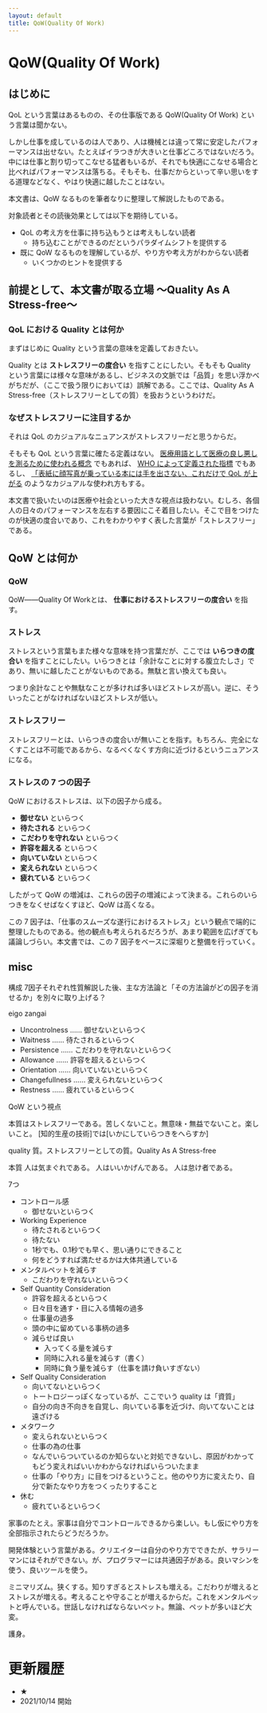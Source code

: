 ```yaml
---
layout: default
title: QoW(Quality Of Work)
---
```


# QoW(Quality Of Work)

## はじめに
QoL という言葉はあるものの、その仕事版である QoW(Quality Of Work) という言葉は聞かない。

しかし仕事を成しているのは人であり、人は機械とは違って常に安定したパフォーマンスは出せない。たとえばイラつきが大きいと仕事どころではないだろう。中には仕事と割り切ってこなせる猛者もいるが、それでも快適にこなせる場合と比べればパフォーマンスは落ちる。そもそも、仕事だからといって辛い思いをする道理などなく、やはり快適に越したことはない。

本文書は、QoW なるものを筆者なりに整理して解説したものである。

対象読者とその読後効果としては以下を期待している。

- QoL の考え方を仕事に持ち込もうとは考えもしない読者
    - 持ち込むことができるのだというパラダイムシフトを提供する
- 既に QoW なるものを理解しているが、やり方や考え方がわからない読者
    - いくつかのヒントを提供する

## 前提として、本文書が取る立場 ～Quality As A Stress-free～

### QoL における Quality とは何か
まずはじめに Quality という言葉の意味を定義しておきたい。

Quality とは **ストレスフリーの度合い** を指すことにしたい。そもそも Quality という言葉には様々な意味があるし、ビジネスの文脈では「品質」を思い浮かべがちだが、（ここで扱う限りにおいては）誤解である。ここでは、Quality As A Stress-free（ストレスフリーとしての質）を扱おうというわけだ。

### なぜストレスフリーに注目するか
それは QoL のカジュアルなニュアンスがストレスフリーだと思うからだ。

そもそも QoL という言葉に確たる定義はない。 [医療用語として医療の良し悪しを測るために使われる概念](https://www.keiyukaisapporo.or.jp/cancer-care/c-consultation-and-support/qol/) でもあれば、 [WHO によって定義された指標](https://www.who.int/tools/whoqol) でもあるし、 [「表紙に顔写真が乗っている本には手を出さない、これだけで QoL が上がる](https://togetter.com/li/1443255) のようなカジュアルな使われ方もする。

本文書で扱いたいのは医療や社会といった大きな視点は扱わない。むしろ、各個人の日々のパフォーマンスを左右する要因にこそ着目したい。そこで目をつけたのが快適の度合いであり、これをわかりやすく表した言葉が「ストレスフリー」である。

## QoW とは何か

### QoW
QoW――Quality Of Workとは、 **仕事におけるストレスフリーの度合い** を指す。

### ストレス
ストレスという言葉もまた様々な意味を持つ言葉だが、ここでは **いらつきの度合い** を指すことにしたい。いらつきとは「余計なことに対する腹立たしさ」であり、無いに越したことがないものである。無駄と言い換えても良い。

つまり余計なことや無駄なことが多ければ多いほどストレスが高い。逆に、そういったことがなければないほどストレスが低い。

### ストレスフリー
ストレスフリーとは、いらつきの度合いが無いことを指す。もちろん、完全になくすことは不可能であるから、なるべくなくす方向に近づけるというニュアンスになる。

### ストレスの 7 つの因子
QoW におけるストレスは、以下の因子から成る。

- **御せない** といらつく
- **待たされる** といらつく
- **こだわりを守れない** といらつく
- **許容を超える** といらつく
- **向いていない** といらつく
- **変えられない** といらつく
- **疲れている** といらつく

したがって QoW の増減は、これらの因子の増減によって決まる。これらのいらつきをなくせばなくすほど、QoW は高くなる。

この 7 因子は、「仕事のスムーズな遂行におけるストレス」という観点で端的に整理したものである。他の観点も考えられるだろうが、あまり範囲を広げぎても議論しづらい。本文書では、この 7 因子をベースに深堀りと整備を行っていく。

## misc
構成
7因子それぞれ性質解説した後、主な方法論と「その方法論がどの因子を消せるか」を別々に取り上げる？

eigo zangai

- Uncontrolness …… 御せないといらつく
- Waitness …… 待たされるといらつく
- Persistence …… こだわりを守れないといらつく
- Allowance …… 許容を超えるといらつく
- Orientation …… 向いていないといらつく
- Changefullness …… 変えられないといらつく
- Restness …… 疲れているといらつく

QoW という視点

本質はストレスフリーである。苦しくないこと。無意味・無益でないこと。楽しいこと。
[知的生産の技術]では[いかにしていらつきをへらすか]

quality 質。ストレスフリーとしての質。Quality As A Stress-free

本質
人は気まぐれである。
人はいいかげんである。
人は怠け者である。

7つ

- コントロール感
    - 御せないといらつく
- Working Experience
    - 待たされるといらつく
    - 待たない
    - 1秒でも、0.1秒でも早く、思い通りにできること
    - 何をどうすれば満たせるかは大体共通している
- メンタルペットを減らす
    - こだわりを守れないといらつく
- Self Quantity Consideration
    - 許容を超えるといらつく
    - 日々目を通す・目に入る情報の過多
    - 仕事量の過多
    - 頭の中に留めている事柄の過多
    - 減らせば良い
        - 入ってくる量を減らす
        - 同時に入れる量を減らす（書く）
        - 同時に負う量を減らす（仕事を請け負いすぎない）
- Self Quality Consideration
    - 向いてないといらつく
    - トートロジーっぽくなっているが、ここでいう quality は「資質」
    - 自分の向き不向きを自覚し、向いている事を近づけ、向いてないことは遠ざける
- メタワーク
    - 変えられないといらつく
    - 仕事の為の仕事
    - なんでいらついているのか知らないと対処できないし、原因がわかってもどう変えればいいかわからなければいらついたまま
    - 仕事の「やり方」に目をつけるということ。他のやり方に変えたり、自分で新たなやり方をつくったりすること
- 休む
    - 疲れているといらつく

家事のたとえ。家事は自分でコントロールできるから楽しい。もし仮にやり方を全部指示されたらどうだろうか。

開発体験という言葉がある。クリエイターは自分のやり方でできたが、サラリーマンにはそれができない。が、プログラマーには共通因子がある。良いマシンを使う、良いツールを使う。

ミニマリズム。狭くする。知りすぎるとストレスも増える。こだわりが増えるとストレスが増える。考えることや守ることが増えるからだ。これをメンタルペットと呼んでいる。世話しなければならないペット。無論、ペットが多いほど大変。

護身。

# 更新履歴
- ★
- 2021/10/14 開始
